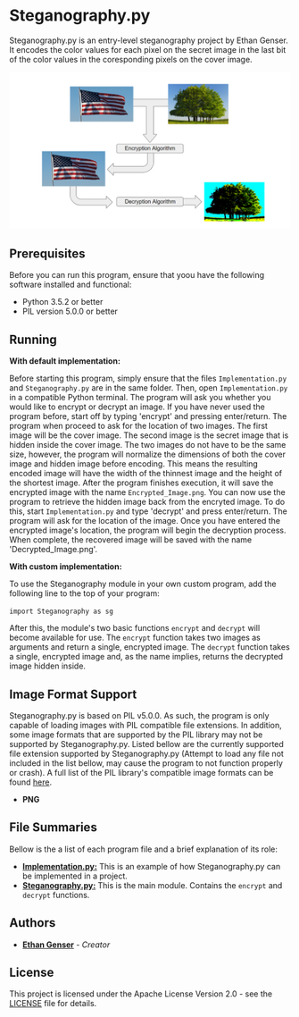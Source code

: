 # Steganography.py

Steganography.py is an entry-level steganography project by Ethan Genser. It encodes the color values for each pixel on the secret image in the last bit of the color values in the coresponding pixels on the cover image.

![Diagram](Images/Capture.PNG)

## Prerequisites

Before you can run this program, ensure that yoou have the following software installed and functional:
* Python 3.5.2 or better
* PIL version 5.0.0 or better

## Running

__With default implementation:__

Before starting this program, simply ensure that the files `Implementation.py` and `Steganography.py` are in the same folder. Then, open `Implementation.py` in a compatible Python terminal. The program will ask you whether you would like to encrypt or decrypt an image. If you have never used the program before, start off by typing 'encrypt' and pressing enter/return. The program when proceed to ask for the location of two images. The first image will be the cover image. The second image is the secret image that is hidden inside the cover image. The two images do not have to be the same size, however, the program will normalize the dimensions of both the cover image and hidden image before encoding. This means the resulting encoded image will have the width of the thinnest image and the height of the shortest image.  After the program finishes execution, it will save the encrypted image with the name `Encrypted_Image.png`. You can now use the program to retrieve the hidden image back from the encryted image. To do this, start `Implementation.py` and type 'decrypt' and press enter/return. The program will ask for the location of the image. Once you have entered the encrypted image's location, the program will begin the decryption process. When complete, the recovered image will be saved with the name 'Decrypted_Image.png'.

__With custom implementation:__

To use the Steganography module in your own custom program, add the following line to the top of your program:

```import Steganography as sg```

After this, the module's two basic functions `encrypt` and `decrypt` will become available for use. The `encrypt` function takes two images as arguments and return a single, encrypted image. The `decrypt` function takes a single, encrypted image and, as the name implies, returns the decrypted image hidden inside.

## Image Format Support

Steganography.py is based on PIL v5.0.0. As such, the program is only capable of loading images with PIL compatible file extensions. In addition, some image formats that are supported by the PIL library may not be supported by Steganography.py. Listed bellow are the currently supported file extension supported by Steganography.py (Attempt to load any file not included in the list bellow, may cause the program to not function properly or crash). A full list of the PIL library's compatible image formats can be found [here](http://pillow.readthedocs.io/en/stable/handbook/image-file-formats.html.).
* __PNG__

## File Summaries

Bellow is the a list of each program file and a brief explanation of its role:

* [__Implementation.py:__](Implementation.py) This is an example of how Steganography.py can be implemented in a project.
* [__Steganography.py:__](Steganography.py) This is the main module. Contains the `encrypt` and `decrypt` functions.

## Authors

* [**Ethan Genser**](https://github.com/Ethan-Genser) - *Creator*

## License

This project is licensed under the Apache License Version 2.0 - see the [LICENSE](LICENSE) file for details.
